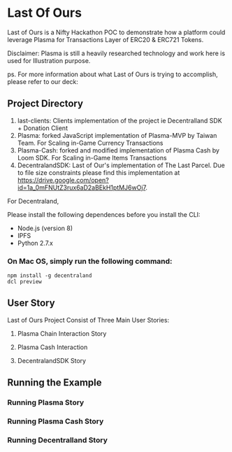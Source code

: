 # Last Of Ours

Last of Ours is a Nifty Hackathon POC to demonstrate how a platform could leverage Plasma for Transactions Layer of ERC20 & ERC721 Tokens.

Disclaimer: Plasma is still a heavily researched technology and work here is used for Illustration purpose.

ps. For more information about what Last of Ours is trying to accomplish, please refer to our deck:

## Project Directory

1. last-clients: Clients implementation of the project ie Decentralland SDK + Donation Client
2. Plasma: forked JavaScript implementation of Plasma-MVP by Taiwan Team. For Scaling in-Game Currency Transactions
3. Plasma-Cash: forked and modified implementation of Plasma Cash by Loom SDK. For Scaling in-Game Items Transactions
4. DecentralandSDK: Last of Our's implementation of The Last Parcel. Due to file size constraints please find this implementation at https://drive.google.com/open?id=1a_0mFNUtZ3rux6aD2aBEkH1ptMJ6wOj7.

For Decentraland,

Please install the following dependences before you install the CLI:

- Node.js (version 8)
- IPFS
- Python 2.7.x


### On Mac OS, simply run the following command:

```
npm install -g decentraland
dcl preview
```

## User Story
Last of Ours Project Consist of Three Main User Stories:

1. Plasma Chain Interaction Story

2. Plasma Cash Interaction

3. DecentralandSDK Story

## Running the Example

### Running Plasma Story

### Running Plasma Cash Story

### Running Decentralland Story
